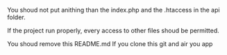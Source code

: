You shoud not put anithing than the index.php and the .htaccess in the api folder.

If the project run properly, every access to other files shoud be permitted.

You shoud remove this README.md If you clone this git and air you app